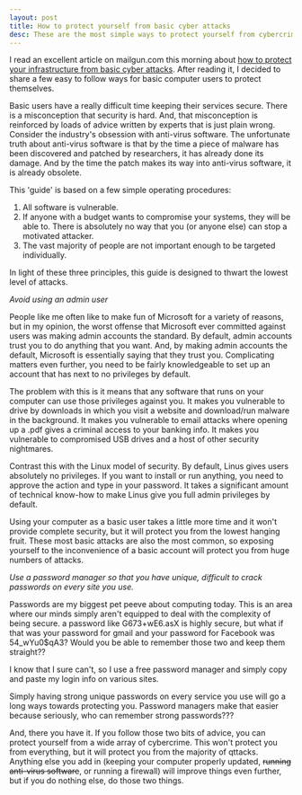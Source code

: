 ```yaml
---
layout: post
title: How to protect yourself from basic cyber attacks
desc: These are the most simple ways to protect yourself from cybercrime with the highest payoffs.
---
```


I read an excellent article on mailgun.com this morning about [how to protect your infrastructure from basic cyber attacks](http://blog.mailgun.com/security-guide-basic-infrastructure-security/). After reading it, I decided to share a few easy to follow ways for basic computer users to protect themselves.

Basic users have a really difficult time keeping their services secure. There is a misconception that security is hard. And, that misconception is reinforced by loads of advice written by experts that is just plain wrong. Consider the industry's obsession with anti-virus software. The unfortunate truth about anti-virus software is that by the time a piece of malware has been discovered and patched by researchers, it has already done its damage. And by the time the patch makes its way into anti-virus software, it is already obsolete.

This 'guide' is based on a few simple operating procedures:

1. All software is vulnerable.
2. If anyone with a budget wants to compromise your systems, they will be able to. There is absolutely no way that you (or anyone else) can stop a motivated attacker.
3. The vast majority of people are not important enough to be targeted individually.

In light of these three principles, this guide is designed to thwart the lowest level of attacks.

*Avoid using an admin user*

People like me often like to make fun of Microsoft for a variety of reasons, but in my opinion, the worst offense that Microsoft ever committed against users was making admin accounts the standard. By default, admin accounts trust you to do anything that you want. And, by making admin accounts the default, Microsoft is essentially saying that they trust you. Complicating matters even further, you need to be fairly knowledgeable to set up an account that has next to no privileges by default.

The problem with this is it means that any software that runs on your computer can use those privileges against you. It makes you vulnerable to drive by downloads in which you visit a website and download/run malware in the background. It makes you vulnerable to email attacks where opening up a .pdf gives a criminal access to your banking info. It makes you vulnerable to compromised USB drives and a host of other security nightmares.

Contrast this with the Linux model of security. By default, Linus gives users absolutely no privileges. If you want to install or run anything, you need to approve the action and type in your password. It takes a significant amount of technical know-how to make Linus give you full admin privileges by default.

Using your computer as a basic user takes a little more time and it won't provide complete security, but it will protect you from the lowest hanging fruit. These most basic attacks are also the most common, so exposing yourself to the inconvenience of a basic account will protect you from huge numbers of attacks.

*Use a password manager so that you have unique, difficult to crack passwords on every site you use.*

Passwords are my biggest pet peeve about computing today. This is an area where our minds simply aren't equipped to deal with the complexity of being secure. a password like G673+wE6.asX is highly secure, but what if that was your password for gmail and your password for Facebook was 54_wYu0$qA3? Would you be able to remember those two and keep them straight??

I know that I sure can't, so I use a free password manager and simply copy and paste my login info on various sites.

Simply having strong unique passwords on every service you use will go a long ways towards protecting you. Password managers make that easier because seriously, who can remember strong passwords???

And, there you have it. If you follow those two bits of advice, you can protect yourself from a wide array of cybercrime. This won't protect you from everything, but it will protect you from the majority of qttacks. Anything else you add in (keeping your computer properly updated, ~~running anti-virus software~~, or running a firewall) will improve things even further, but if you do nothing else, do those two things.
